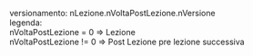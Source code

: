 versionamento: nLezione.nVoltaPostLezione.nVersione  
legenda:  
nVoltaPostLezione = 0 => Lezione  
nVoltaPostLezione != 0 => Post Lezione pre lezione successiva